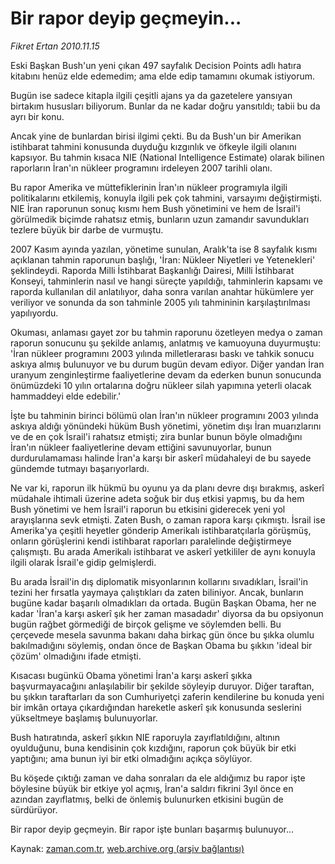# Bir rapor deyip geçmeyin...

*Fikret Ertan 2010.11.15*

<td class="news-spot">
<p>Eski Başkan Bush'un yeni çıkan 497 sayfalık Decision Points adlı hatıra kitabını henüz elde edemedim; ama elde edip tamamını okumak istiyorum.</p>
<p><p>Bugün ise sadece kitapla ilgili çeşitli ajans ya da gazetelere yansıyan birtakım hususları biliyorum. Bunlar da ne kadar doğru yansıtıldı; tabii bu da ayrı bir konu.
<p>Ancak yine de bunlardan birisi ilgimi çekti. Bu da Bush'un bir Amerikan istihbarat tahmini konusunda duyduğu kızgınlık ve öfkeyle ilgili olanını kapsıyor. Bu tahmin kısaca NIE (National Intelligence Estimate) olarak bilinen raporların İran'ın nükleer programını irdeleyen 2007 tarihli olanı.
<p>Bu rapor Amerika ve müttefiklerinin İran'ın nükleer programıyla ilgili politikalarını etkilemiş, konuyla ilgili pek çok tahmini, varsayımı değiştirmişti. NIE İran raporunun sonuç kısmı hem Bush yönetimini ve hem de İsrail'i görülmedik biçimde rahatsız etmiş, bunların uzun zamandır savundukları tezlere büyük bir darbe de vurmuştu.
<p>2007 Kasım ayında yazılan, yönetime sunulan, Aralık'ta ise 8 sayfalık kısmı açıklanan tahmin raporunun başlığı, 'İran: Nükleer Niyetleri ve Yetenekleri' şeklindeydi. Raporda Milli İstihbarat Başkanlığı Dairesi, Milli İstihbarat Konseyi, tahminlerin nasıl ve hangi süreçte yapıldığı, tahminlerin kapsamı ve raporda kullanılan dil anlatılıyor, daha sonra varılan anahtar hükümlere yer veriliyor ve sonunda da son tahminle 2005 yılı tahmininin karşılaştırılması yapılıyordu.
<p>Okuması, anlaması gayet zor bu tahmin raporunu özetleyen medya o zaman raporun sonucunu şu şekilde anlamış, anlatmış ve kamuoyuna duyurmuştu: 'İran nükleer programını 2003 yılında milletlerarası baskı ve tahkik sonucu askıya almış bulunuyor ve bu durum bugün devam ediyor. Diğer yandan İran uranyum zenginleştirme faaliyetlerine devam da ederken bunun sonucunda önümüzdeki 10 yılın ortalarına doğru nükleer silah yapımına yeterli olacak hammaddeyi elde edebilir.'
<p>İşte bu tahminin birinci bölümü olan İran'ın nükleer programını 2003 yılında askıya aldığı yönündeki hüküm Bush yönetimi, yönetim dışı İran muarızlarını ve de en çok İsrail'i rahatsız etmişti; zira bunlar bunun böyle olmadığını İran'ın nükleer faaliyetlerine devam ettiğini savunuyorlar, bunun durdurulamaması halinde İran'a karşı bir askerî müdahaleyi de bu sayede gündemde tutmayı başarıyorlardı.
<p>Ne var ki, raporun ilk hükmü bu oyunu ya da planı devre dışı bırakmış, askerî müdahale ihtimali üzerine adeta soğuk bir duş etkisi yapmış, bu da hem Bush yönetimi ve hem İsrail'i raporun bu etkisini giderecek yeni yol arayışlarına sevk etmişti. Zaten Bush, o zaman rapora karşı çıkmıştı. İsrail ise Amerika'ya çeşitli heyetler gönderip Amerikalı istihbaratçılarla görüşmüş, onların görüşlerini kendi istihbarat raporları paralelinde değiştirmeye çalışmıştı. Bu arada Amerikalı istihbarat ve askerî yetkililer de aynı konuyla ilgili olarak İsrail'e gidip gelmişlerdi.
<p>Bu arada İsrail'in dış diplomatik misyonlarının kollarını sıvadıkları, İsrail'in tezini her fırsatla yaymaya çalıştıkları da zaten biliniyor. Ancak, bunların bugüne kadar başarılı olmadıkları da ortada. Bugün Başkan Obama, her ne kadar 'İran'a karşı askerî şık her zaman masadadır' diyorsa da bu opsiyonun bugün rağbet görmediği de birçok gelişme ve söylemden belli. Bu çerçevede mesela savunma bakanı daha birkaç gün önce bu şıkka olumlu bakılmadığını söylemiş, ondan önce de Başkan Obama bu şıkkın 'ideal bir çözüm' olmadığını ifade etmişti.
<p>Kısacası bugünkü Obama yönetimi İran'a karşı askerî şıkka başvurmayacağını anlaşılabilir bir şekilde söyleyip duruyor. Diğer taraftan, bu şıkkın taraftarları da son Cumhuriyetçi zaferin kendilerine bu konuda yeni bir imkân ortaya çıkardığından hareketle askerî şık konusunda seslerini yükseltmeye başlamış bulunuyorlar.
<p>Bush hatıratında, askerî şıkkın NIE raporuyla zayıflatıldığını, altının oyulduğunu, buna kendisinin çok kızdığını, raporun çok büyük bir etki yaptığını; ama bunun iyi bir etki olmadığını açıkça söylüyor.
<p>Bu köşede çıktığı zaman ve daha sonraları da ele aldığımız bu rapor işte böylesine büyük bir etkiye yol açmış, İran'a saldırı fikrini 3yıl önce en azından zayıflatmış, belki de önlemiş bulunurken etkisini bugün de sürdürüyor.
<p>Bir rapor deyip geçmeyin. Bir rapor işte bunları başarmış bulunuyor... </p>
<a href="http://web.archive.org/web/20101130054322/mailto:f.ertan@zaman.com.tr">
</a></p></p></p></p></p></p></p></p></p></p></p></p></td>

Kaynak: [zaman.com.tr](http://zaman.com.tr/yazar.do?yazino=1053158), [web.archive.org (arşiv bağlantısı)](http://web.archive.org/web/20101130054322/http://zaman.com.tr/yazar.do?yazino=1053158)
